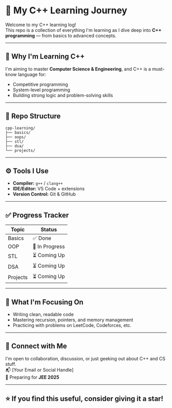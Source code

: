 # 🚀 My C++ Learning Journey

Welcome to my C++ learning log!  
This repo is a collection of everything I'm learning as I dive deep into **C++ programming** — from basics to advanced concepts.

---

## 📌 Why I'm Learning C++
I'm aiming to master **Computer Science & Engineering**, and C++ is a must-know language for:
- Competitive programming
- System-level programming
- Building strong logic and problem-solving skills

---

## 📂 Repo Structure
    cpp-learning/
    ├── basics/
    ├── oops/
    ├── stl/
    ├── dsa/
    └── projects/
---

## ⚙️ Tools I Use
- **Compiler:** `g++` / `clang++`
- **IDE/Editor:** VS Code + extensions
- **Version Control:** Git & GitHub

---

## ✅ Progress Tracker

| Topic | Status |
|-------|--------|
| Basics | ✅ Done |
| OOP | 🔄 In Progress |
| STL | ⏳ Coming Up |
| DSA | ⏳ Coming Up |
| Projects | ⏳ Coming Up |

---

## 🧠 What I'm Focusing On
- Writing clean, readable code
- Mastering recursion, pointers, and memory management
- Practicing with problems on LeetCode, Codeforces, etc.

---

## 💬 Connect with Me
I'm open to collaboration, discussion, or just geeking out about C++ and CS stuff.  
📬 [Your Email or Social Handle]  
📌 Preparing for **JEE 2025**

---

## ⭐️ If you find this useful, consider giving it a star!

